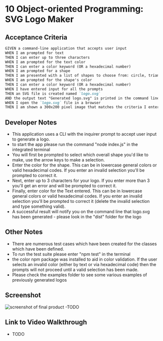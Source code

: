 # 10 Object-oriented Programming: SVG Logo Maker

## Acceptance Criteria

```md
GIVEN a command-line application that accepts user input
WHEN I am prompted for text
THEN I can enter up to three characters
WHEN I am prompted for the text color
THEN I can enter a color keyword (OR a hexadecimal number)
WHEN I am prompted for a shape
THEN I am presented with a list of shapes to choose from: circle, triangle, and square
WHEN I am prompted for the shape's color
THEN I can enter a color keyword (OR a hexadecimal number)
WHEN I have entered input for all the prompts
THEN an SVG file is created named `logo.svg`
AND the output text "Generated logo.svg" is printed in the command line
WHEN I open the `logo.svg` file in a browser
THEN I am shown a 300x200 pixel image that matches the criteria I entered
```

## Developer Notes
- This application uses a CLI with the inquirer prompt to accept user input to generate 
a logo.
- to start the app please run the command "node index.js" in the integrated terminal
- You will first be prompted to select which overall shape you'd like to make, use the arrow keys to make a selection. 
- Enter the color for the shape. This can be in lowercase general colors or valid hexadecimal codes. If you enter an invalid selection you'll be prompted to correct it.
- Next, enter up to 3 characters for your logo. If you enter more than 3 you'll get an error and will be prompted to correct it. 
- Finally, enter color for the Text entered. This can be in lowercase general colors or valid hexadecimal codes. If you enter an invalid selection you'll be prompted to correct it (delete the invalid selection and type something valid).
- A successful result will notify you on the command line that logo.svg has been generated - please look in the "dist" folder for the logo

## Other Notes
- There are numerous test cases which have been created for the classes which have been defined. 
- To run the test suite please enter "npm test" in the terminal
- the color npm package was installed to aid in color validation. If the user selects an invalid color (either by text or via hexadecimal code) then the prompts will not proceed until a valid selection has been made. 
- Please check the examples folder to see some various examples of previously generated logos

## Screenshot
![screenshot of final product]()
-TODO

## Link to Video Walkthrough
- TODO